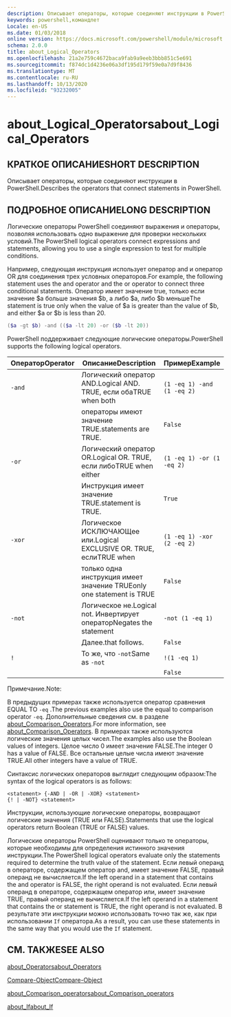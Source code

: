 ```yaml
---
description: Описывает операторы, которые соединяют инструкции в PowerShell.
keywords: powershell,командлет
Locale: en-US
ms.date: 01/03/2018
online version: https://docs.microsoft.com/powershell/module/microsoft.powershell.core/about/about_logical_operators?view=powershell-5.1&WT.mc_id=ps-gethelp
schema: 2.0.0
title: about_Logical_Operators
ms.openlocfilehash: 21a2e759c4672baca9fab9a9eeb3bbb851c5e691
ms.sourcegitcommit: f874dc1d4236e06a3df195d179f59e0a7d9f8436
ms.translationtype: MT
ms.contentlocale: ru-RU
ms.lasthandoff: 10/13/2020
ms.locfileid: "93232005"
---
```

# <a name="about_logical_operators"></a><span data-ttu-id="0852c-104">about_Logical_Operators</span><span class="sxs-lookup"><span data-stu-id="0852c-104">about_Logical_Operators</span></span>

## <a name="short-description"></a><span data-ttu-id="0852c-105">КРАТКОЕ ОПИСАНИЕ</span><span class="sxs-lookup"><span data-stu-id="0852c-105">SHORT DESCRIPTION</span></span>

<span data-ttu-id="0852c-106">Описывает операторы, которые соединяют инструкции в PowerShell.</span><span class="sxs-lookup"><span data-stu-id="0852c-106">Describes the operators that connect statements in PowerShell.</span></span>

## <a name="long-description"></a><span data-ttu-id="0852c-107">ПОДРОБНОЕ ОПИСАНИЕ</span><span class="sxs-lookup"><span data-stu-id="0852c-107">LONG DESCRIPTION</span></span>

<span data-ttu-id="0852c-108">Логические операторы PowerShell соединяют выражения и операторы, позволяя использовать одно выражение для проверки нескольких условий.</span><span class="sxs-lookup"><span data-stu-id="0852c-108">The PowerShell logical operators connect expressions and statements, allowing you to use a single expression to test for multiple conditions.</span></span>

<span data-ttu-id="0852c-109">Например, следующая инструкция использует оператор and и оператор OR для соединения трех условных операторов.</span><span class="sxs-lookup"><span data-stu-id="0852c-109">For example, the following statement uses the and operator and the or operator to connect three conditional statements.</span></span> <span data-ttu-id="0852c-110">Оператор имеет значение true, только если значение $a больше значения $b, а либо $a, либо $b меньше</span><span class="sxs-lookup"><span data-stu-id="0852c-110">The statement is true only when the value of $a is greater than the value of $b, and either $a or $b is less than</span></span>
20.

```powershell
($a -gt $b) -and (($a -lt 20) -or ($b -lt 20))
```

<span data-ttu-id="0852c-111">PowerShell поддерживает следующие логические операторы.</span><span class="sxs-lookup"><span data-stu-id="0852c-111">PowerShell supports the following logical operators.</span></span>

|<span data-ttu-id="0852c-112">Оператор</span><span class="sxs-lookup"><span data-stu-id="0852c-112">Operator</span></span>|<span data-ttu-id="0852c-113">Описание</span><span class="sxs-lookup"><span data-stu-id="0852c-113">Description</span></span>                        |<span data-ttu-id="0852c-114">Пример</span><span class="sxs-lookup"><span data-stu-id="0852c-114">Example</span></span>                   |
|--------|-----------------------------------|--------------------------|
|`-and`  |<span data-ttu-id="0852c-115">Логический оператор AND.</span><span class="sxs-lookup"><span data-stu-id="0852c-115">Logical AND.</span></span> <span data-ttu-id="0852c-116">TRUE, если оба</span><span class="sxs-lookup"><span data-stu-id="0852c-116">TRUE when both</span></span>        |`(1 -eq 1) -and (1 -eq 2)`|
|        |<span data-ttu-id="0852c-117">операторы имеют значение TRUE.</span><span class="sxs-lookup"><span data-stu-id="0852c-117">statements are TRUE.</span></span>               |`False`                   |
|`-or`   |<span data-ttu-id="0852c-118">Логический оператор OR.</span><span class="sxs-lookup"><span data-stu-id="0852c-118">Logical OR.</span></span> <span data-ttu-id="0852c-119">TRUE, если либо</span><span class="sxs-lookup"><span data-stu-id="0852c-119">TRUE when either</span></span>       |`(1 -eq 1) -or (1 -eq 2)` |
|        |<span data-ttu-id="0852c-120">Инструкция имеет значение TRUE.</span><span class="sxs-lookup"><span data-stu-id="0852c-120">statement is TRUE.</span></span>                 |`True`                    |
|`-xor`  |<span data-ttu-id="0852c-121">Логическое ИСКЛЮЧАЮЩее или.</span><span class="sxs-lookup"><span data-stu-id="0852c-121">Logical EXCLUSIVE OR.</span></span> <span data-ttu-id="0852c-122">TRUE, если</span><span class="sxs-lookup"><span data-stu-id="0852c-122">TRUE when</span></span>    |`(1 -eq 1) -xor (2 -eq 2)`|
|        |<span data-ttu-id="0852c-123">только одна инструкция имеет значение TRUE</span><span class="sxs-lookup"><span data-stu-id="0852c-123">only one statement is TRUE</span></span>         |`False`                   |
|`-not`  |<span data-ttu-id="0852c-124">Логическое не.</span><span class="sxs-lookup"><span data-stu-id="0852c-124">Logical not.</span></span> <span data-ttu-id="0852c-125">Инвертирует оператор</span><span class="sxs-lookup"><span data-stu-id="0852c-125">Negates the statement</span></span> |`-not (1 -eq 1)`          |
|        |<span data-ttu-id="0852c-126">Далее.</span><span class="sxs-lookup"><span data-stu-id="0852c-126">that follows.</span></span>                      |`False`                   |
|`!`     |<span data-ttu-id="0852c-127">То же, что `-not`</span><span class="sxs-lookup"><span data-stu-id="0852c-127">Same as `-not`</span></span>                     |`!(1 -eq 1)`              |
|        |                                   |`False`                   |

 <span data-ttu-id="0852c-128">Примечание.</span><span class="sxs-lookup"><span data-stu-id="0852c-128">Note:</span></span>

<span data-ttu-id="0852c-129">В предыдущих примерах также используется оператор сравнения EQUAL TO `-eq` .</span><span class="sxs-lookup"><span data-stu-id="0852c-129">The previous examples also use the equal to comparison operator `-eq`.</span></span> <span data-ttu-id="0852c-130">Дополнительные сведения см. в разделе [about_Comparison_Operators](about_Comparison_Operators.md).</span><span class="sxs-lookup"><span data-stu-id="0852c-130">For more information, see [about_Comparison_Operators](about_Comparison_Operators.md).</span></span> <span data-ttu-id="0852c-131">В примерах также используются логические значения целых чисел.</span><span class="sxs-lookup"><span data-stu-id="0852c-131">The examples also use the Boolean values of integers.</span></span> <span data-ttu-id="0852c-132">Целое число 0 имеет значение FALSE.</span><span class="sxs-lookup"><span data-stu-id="0852c-132">The integer 0 has a value of FALSE.</span></span> <span data-ttu-id="0852c-133">Все остальные целые числа имеют значение TRUE.</span><span class="sxs-lookup"><span data-stu-id="0852c-133">All other integers have a value of TRUE.</span></span>

<span data-ttu-id="0852c-134">Синтаксис логических операторов выглядит следующим образом:</span><span class="sxs-lookup"><span data-stu-id="0852c-134">The syntax of the logical operators is as follows:</span></span>

```
<statement> {-AND | -OR | -XOR} <statement>
{! | -NOT} <statement>
```

<span data-ttu-id="0852c-135">Инструкции, использующие логические операторы, возвращают логические значения (TRUE или FALSE).</span><span class="sxs-lookup"><span data-stu-id="0852c-135">Statements that use the logical operators return Boolean (TRUE or FALSE) values.</span></span>

<span data-ttu-id="0852c-136">Логические операторы PowerShell оценивают только те операторы, которые необходимы для определения истинного значения инструкции.</span><span class="sxs-lookup"><span data-stu-id="0852c-136">The PowerShell logical operators evaluate only the statements required to determine the truth value of the statement.</span></span> <span data-ttu-id="0852c-137">Если левый операнд в операторе, содержащем оператор and, имеет значение FALSE, правый операнд не вычисляется.</span><span class="sxs-lookup"><span data-stu-id="0852c-137">If the left operand in a statement that contains the and operator is FALSE, the right operand is not evaluated.</span></span>
<span data-ttu-id="0852c-138">Если левый операнд в операторе, содержащем оператор или, имеет значение TRUE, правый операнд не вычисляется.</span><span class="sxs-lookup"><span data-stu-id="0852c-138">If the left operand in a statement that contains the or statement is TRUE, the right operand is not evaluated.</span></span> <span data-ttu-id="0852c-139">В результате эти инструкции можно использовать точно так же, как при использовании `If` оператора.</span><span class="sxs-lookup"><span data-stu-id="0852c-139">As a result, you can use these statements in the same way that you would use the `If` statement.</span></span>

## <a name="see-also"></a><span data-ttu-id="0852c-140">СМ. ТАКЖЕ</span><span class="sxs-lookup"><span data-stu-id="0852c-140">SEE ALSO</span></span>

[<span data-ttu-id="0852c-141">about_Operators</span><span class="sxs-lookup"><span data-stu-id="0852c-141">about_Operators</span></span>](about_Operators.md)

[<span data-ttu-id="0852c-142">Compare-Object</span><span class="sxs-lookup"><span data-stu-id="0852c-142">Compare-Object</span></span>](xref:Microsoft.PowerShell.Utility.Compare-Object)

[<span data-ttu-id="0852c-143">about_Comparison_operators</span><span class="sxs-lookup"><span data-stu-id="0852c-143">about_Comparison_operators</span></span>](about_Comparison_Operators.md)

[<span data-ttu-id="0852c-144">about_If</span><span class="sxs-lookup"><span data-stu-id="0852c-144">about_If</span></span>](about_If.md)
